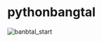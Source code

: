 # pythonbangtal

![banbtal_start](https://user-images.githubusercontent.com/71535759/93693986-9b968380-fb41-11ea-81ce-5491476fed3e.PNG)
